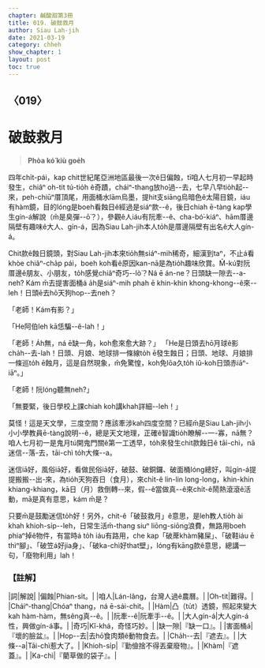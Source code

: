 ```yaml
---
chapter: 鹹酸甜第3冊
title: 019. 破鼓救月
author: Siau Lah-jih
date: 2021-03-19
category: chheh
show_chapter: 1
layout: post
toc: true
---
```


## 〈019〉
# 破鼓救月
> **Phòa kó͘ kiù goe̍h**
 
四年chi̍t-pái，kap chit世紀尾亞洲地區最後一次ê日偏蝕，tī咱人七月初一早起時發生，chiâⁿ oh-tit tú-tio̍h ê奇蹟，cháiⁿ-thang放ho͘過--去，七早八早tio̍h起--來，peh-chiūⁿ厝頂尾，用面桶水lām烏墨，提hit支siāng烏暗色ê太陽目鏡，iáu有hàm鏡，目的lóng是boeh看蝕日ê經過是siáⁿ款--ê，後日chiah ē-tàng kap學生gín-á解說（m̄是臭彈--ō͘？），參觀ê人iáu有阮牽--ê、cha-bó͘-kiáⁿ、hām厝邊隔壁有趣味ê大人、gín-á，因為Siau Lah-jih本人to̍h是厝邊隔壁有出名ê大人gín-á。

Chit款ê蝕日鏡頭，對Siau Lah-jih本來tio̍h無siáⁿ-mih稀奇，細漢到taⁿ，不止á看khòe chiâⁿ-cha̍p pái，boeh koh看ê原因kan-nā是為tio̍h趣味欣賞。M̄-kú對阮厝邊ê朋友、小朋友，to̍h感覺chiâⁿ奇巧--lò͘？Ná ē án-ne？日頭缺一隙去--a-neh? Kám m̄去提害面桶á a̍h是siáⁿ-mih phah ē khin-khin khong-khong--ê來--leh！日頭ē去hō͘天狗hop--去neh？

「老師！Kám有影？」

「He阿伯leh kā恁騙--ê-lah！」

「老師！A̍h無，ná ē缺一角，koh愈來愈大跡？」
「He是日頭去hō͘月球ê影cha̍h--去-lah！日頭、月娘、地球排一條線to̍h ē發生蝕日；日頭、地球、月娘排一條巡to̍h ē蝕月，這是自然現象，m̄免驚惶，koh免lōa久to̍h iû-koh日頭赤iāⁿ-iāⁿ。」

「老師！阮lóng聽無neh?」

「無要緊，後日學校上課chiah koh講khah詳細--leh！」

莫怪！這是天文學，三度空間？應該牽涉kah四度空間？已經m̄是Siau Lah-jih小小小學教員ē-tàng說明--ê，總是天文地理，正確ê智識tio̍h瞭解--一-寡，nā無？咱人七月初一是鬼月tú開鬼門關ê第一工透早，to̍h來發生chit款蝕日ê tāi-chì，nā迷信--落-去，tāi-chì to̍h大條--a。

迷信iā好，風俗iā好，看做民俗iā好，破鼓、破銅鑼、破面桶lóng總好，叫gín-á提提搬搬--出-來，為tio̍h天狗吞日（食月），來chi̍t-ê lin-lin long-long，khin-khin khiang-khiang，kā日（月）救倒轉--來，假--ê當做真--ê來chi̍t-ê鬧熱滾滾ê活動，mā是真有意思，kám m̄是？

只要m̄是鼓勵迷信to̍h好！另外，chit-ê「破鼓救月」ê意思，是leh教人tio̍h ài khah khioh-si̍p--leh，日常生活m̄-thang siuⁿ liōng-siōng浪費，無路用boeh phiaⁿ掉ê物件，有當時á to̍h iáu有路用，che kap「破蓆khàm豬屎」、「破鞋iáu ē thìⁿ腳」、「破笠á好jia身」、「破ka-chì好that壁」，lóng有kāng款ê意思，總講一句，「廢物利用」lah！

 
### 【註解】

|詞|解說|
|偏蝕|Phian-si̍t。|
|咱人|Lán-lâng，台灣人過ê農曆。|
|Oh-tit|難得。|
|Cháiⁿ-thang|Chóaⁿ thang，ná ē-sái-chit。|
|Hàm|凸（tu̍t）透鏡，照起來變大kah hàm-hàm，無sêng真--ê。|
|阮牽--ê|阮牽手--ê。|
|大人gín-á|大人gín-á性，興做gín-á事。|
|奇巧|Kî-khá，奇怪巧妙。|
|缺一隙|『缺一口』。|
|害面桶á|『壞的臉盆』。|
|Hop--去|去hō͘食肉類ê動物食去。|
|Cha̍h--去|『遮去』。|
|大條--a|Tāi-chì惹大了。|
|Khioh-si̍p|『勤儉捨不得丟棄廢物』。|
|Khàm|『遮蓋』。|
|Ka-chì|『藺草做的袋子』。|
